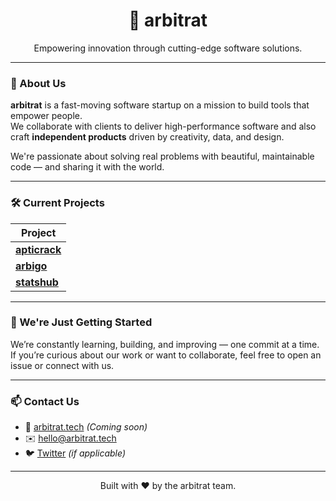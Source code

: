 <h1 align="center">🤖 arbitrat</h1>

<p align="center">
  Empowering innovation through cutting-edge software solutions.
</p>

---

### 🚀 About Us

**arbitrat** is a fast-moving software startup on a mission to build tools that empower people.  
We collaborate with clients to deliver high-performance software and also craft **independent products** driven by creativity, data, and design.

We're passionate about solving real problems with beautiful, maintainable code — and sharing it with the world.

---

### 🛠️ Current Projects

| Project     |
|-------------|
| **[apticrack](https://github.com/arbitrat-tech/apticrack-admin)** |
| **[arbigo](https://github.com/arbitrat-tech/arbigo)**       |
| **[statshub](https://github.com/arbitrat-tech/statshub)**   |

---

### 🌱 We're Just Getting Started

We’re constantly learning, building, and improving — one commit at a time.  
If you’re curious about our work or want to collaborate, feel free to open an issue or connect with us.

---

### 📫 Contact Us

- 🔗 [arbitrat.tech](https://arbitrat.org) *(Coming soon)*
- ✉️ hello@arbitrat.tech
- 🐦 [Twitter](https://twitter.com/arbitrat) *(if applicable)*

---

<p align="center">
  Built with ❤️ by the arbitrat team.
</p>
